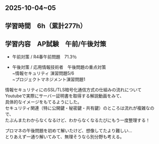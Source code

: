 ## 2025-10-04~05

## 学習時間　6h（累計277h）

## 学習内容　AP試験　午前/午後対策

- 午前対策 / R4春午前問題　71.3％

- 午後対策 / 応用情報技術者　午後問題の重点対策<br>
~情報セキュリティ 演習問題5/6　　<br>
~プロジェクトマネジメント演習問題1<br>

情報セキュリティにのSSL/TLS暗号化通信方式の仕組みの流れについて<br>
Youtubeで実際にサーバー証明書を取得する解説動画をみて、<br>
具体的なイメージをもてるようにした。<br>
セキュリティ関連（特に公開鍵・秘密鍵・共有鍵）のところは流れが複雑なので、
<br>たぶんまたわからなくなるけど、わからなくなるたびにもう一度整理する！<br>

プロマネの午後問題を初めて解いたけど、想像してたより難しい…<br>
とりあえず一通り解いてみて、無理そうなら別分野も考える。<br>
